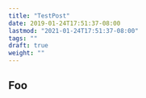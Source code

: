 ```yaml
---
title: "TestPost"
date: 2019-01-24T17:51:37-08:00
lastmod: "2021-01-24T17:51:37-08:00"
tags: ""
draft: true
weight: ""
---
```


## Foo
